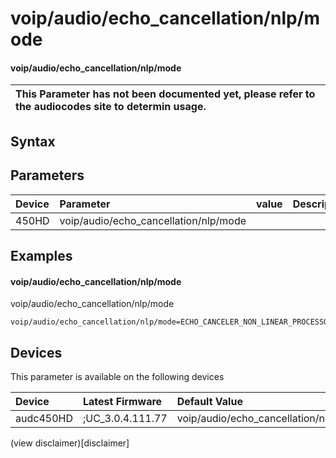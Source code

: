 ﻿---
description: voip/audio/echo_cancellation/nlp/mode
search: false
---

# voip/audio/echo_cancellation/nlp/mode

#### voip/audio/echo_cancellation/nlp/mode


| This Parameter has not been documented yet, please refer to the audiocodes site to determin usage.  | 
| :--- |

## Syntax

## Parameters
|Device|Parameter|value|Description|
|:---|:---|:---|:---|
| 450HD | voip/audio/echo_cancellation/nlp/mode |  |  |

## Examples
#### voip/audio/echo_cancellation/nlp/mode

voip/audio/echo_cancellation/nlp/mode

```
voip/audio/echo_cancellation/nlp/mode=ECHO_CANCELER_NON_LINEAR_PROCESSOR_MODE__MEDIUM_SENSITIVITY
```

## Devices
This parameter is available on the following devices

| Device | Latest Firmware | Default Value |
|:---|:---|:---|
| audc450HD | ;UC_3.0.4.111.77 | voip/audio/echo_cancellation/nlp/mode=ECHO_CANCELER_NON_LINEAR_PROCESSOR_MODE__MEDIUM_SENSITIVITY 

(view disclaimer)[disclaimer]
